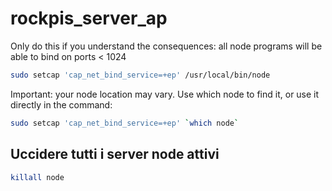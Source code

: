 # rockpis_server_ap

Only do this if you understand the consequences: all node programs will be able to bind on ports < 1024

```bash
sudo setcap 'cap_net_bind_service=+ep' /usr/local/bin/node
```

Important: your node location may vary. Use which node to find it, or use it directly in the command:

```bash
sudo setcap 'cap_net_bind_service=+ep' `which node`
```

## Uccidere tutti i server node attivi

```bash
killall node
```
